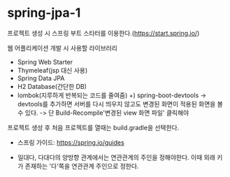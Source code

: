 # spring-jpa-1

프로젝트 생성 시 스프링 부트 스타터를 이용한다.(https://start.spring.io/)

웹 어플리케이션 개발 시 사용할 라이브러리
- Spring Web Starter
- Thymeleaf(jsp 대신 사용)
- Spring Data JPA
- H2 Database(간단한 DB)
- lombok(지루하게 반복되는 코드를 줄여줌)
+) spring-boot-devtools
  -> devtools를 추가하면 서버를 다시 띄우지 않고도 변경된 화면이 적용된 화면을 볼 수 있다.
  -> 단 Build-Recompile'변경된 view 화면 파일' 클릭해야 
  
프로젝트 생성 후 처음 프로젝트를 열때는 build.gradle을 선택한다.
- 스프링 가이드: https://spring.io/guides

- 일대다, 다대다의 양방향 관계에서는 연관관계의 주인을 정해야한다. 이때 외래 키가 존재하는 '다'쪽을 연관관계 주인으로 정한다.
